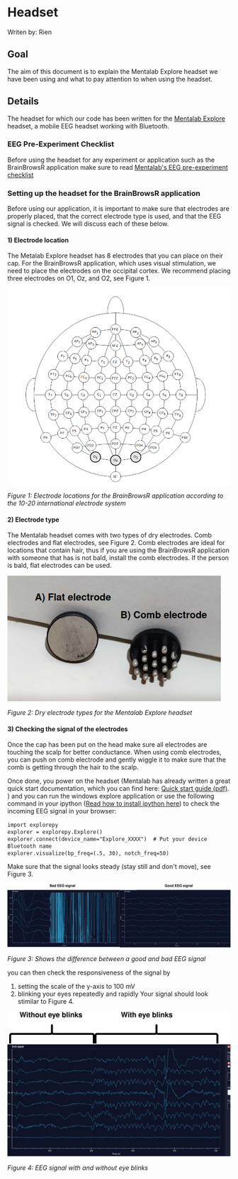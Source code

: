 # Headset

Writen by: Rien

## Goal

The aim of this document is to explain the Mentalab Explore headset we have been using and what to pay attention to when using the headset. 

## Details

The headset for which our code has been written for the [Mentalab Explore](https://mentalab.com/) headset, a mobile EEG headset working with Bluetooth. 

### EEG Pre-Experiment Checklist

Before using the headset for any experiment or application such as the BrainBrowsR application make sure to read [Mentalab's EEG pre-experiment checklist ](https://wiki.mentalab.com/user-guide/eeg-pre-experiment-checklist/) 

### Setting up the headset for the BrainBrowsR application

Before using our application, it is important to make sure that electrodes are properly placed, that the correct electrode type is used, and that the EEG signal is checked. We will discuss each of these below. 

#### 1) Electrode location

The Metalab Explore headset has 8 electrodes that you can place on their cap. For the BrainBrowsR application, which uses visual stimulation, we need to place the electrodes on the occipital cortex. We recommend placing three electrodes on O1, Oz, and O2, see Figure 1. 

![alt text](./images/electrode_selection.jpg)

*Figure 1: Electrode locations for the BrainBrowsR application according to the 10-20 international electrode system*

#### 2) Electrode type

The Mentalab headset comes with two types of dry electrodes. Comb electrodes and flat electrodes, see Figure 2. Comb electrodes are ideal for locations that contain hair, thus if you are using the BrainBrowsR application with someone that has is not bald, install the comb electrodes. If the person is bald, flat electrodes can be used. 

![alt text](./images/electrode_types.jpg)

*Figure 2: Dry electrode types for the Mentalab Explore headset*

#### 3) Checking the signal of the electrodes

Once the cap has been put on the head make sure all electrodes are touching the scalp for better conductance. When using comb electrodes, you can push on comb electrode and gently wiggle it to make sure that the comb is getting through the hair to the scalp. 

Once done, you power on the headset (Mentalab has already written a great quick start documentation, which you can find here: [Quick start guide (pdf)](https://wiki.mentalab.com/pdfs/Mentalab_Explore_Quick_Start_Guide.pdf). 
) and you can run the windows explore application or use the following command in your ipython ([Read how to install ipython here](https://ipython.org/install.html)) to check the incoming EEG signal in your browser: 

```
import explorepy
explorer = explorepy.Explore()
explorer.connect(device_name="Explore_XXXX")  # Put your device Bluetooth name
explorer.visualize(bp_freq=(.5, 30), notch_freq=50)
```

Make sure that the signal looks steady (stay still and don't move), see Figure 3. 

![alt text](./images/good_bad_eeg.jpg)

*Figure 3: Shows the difference between a good and bad EEG signal*

you can then check the responsiveness of the signal by 
1) setting the scale of the y-axis to 100 mV
2) blinking your eyes repeatedly and rapidly
Your signal should look stimilar to Figure 4. 

![alt text](./images/eye_blinks_eeg.jpg)

*Figure 4: EEG signal with and without eye blinks*

